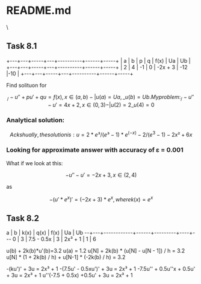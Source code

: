 # README.md
\
## Task 8.1

+---+---+-----+---+----------+------+-----+
| a | b |  p  | q |   f(x)   |  Ua  | Ub  |
+---+---+-----+---+----------+------+-----+
| 2 | 4 | -1  | 0 | -2x + 3  | -12  |-10  |
+---+---+-----+---+----------+------+-----+

Find solituon for
```math
  _
 /  -u'' + pu' + qu = f(x), x ∈ (a, b)
-|  u(a) = Ua,
 \_ u(b) = Ub.

My problem:
  _
 /  -u'' - u' = 4x + 2, x ∈ (0, 3)
-|  u(2) = 2
 \_ u(4) = 0
```
### Analytical solution:
```math
Ackshually, the solution is:
u = 2 * e³ / (e³ - 1) * e^(-x) - 2 / (e^3 - 1) - 2x² + 6x
```

### Looking for approximate answer with accuracy of ε = 0.001

What if we look at this:
```math
-u'' - u' = -2x + 3, x ∈ (2, 4)
```
as
```math
-(u'*e^x)' = (-2x + 3)*e^x, where k(x) = e^x
```

## Task 8.2

a | b | k(x)       | q(x) | f(x)    | Ua | Ub
--+---+------------+------+---------+----+---
0 | 3 | 7.5 - 0.5x | 3    | 2x³ + 1 | 1  | 6

u(b) + 2k(b)*u'(b)=3.2
u(a) = 1.2
u[N] + 2k(b) * (u[N] - u[N - 1]) / h = 3.2
u[N] * (1 + 2k(b) / h) + u[N-1] * (-2k(b) / h) = 3.2

-(ku')' + 3u = 2x³ + 1
-(7.5u' - 0.5xu')' + 3u = 2x³ + 1
-7.5u'' + 0.5u''x + 0.5u' + 3u = 2x³ + 1
u''(-7.5 + 0.5x) +0.5u' + 3u = 2x³ + 1
